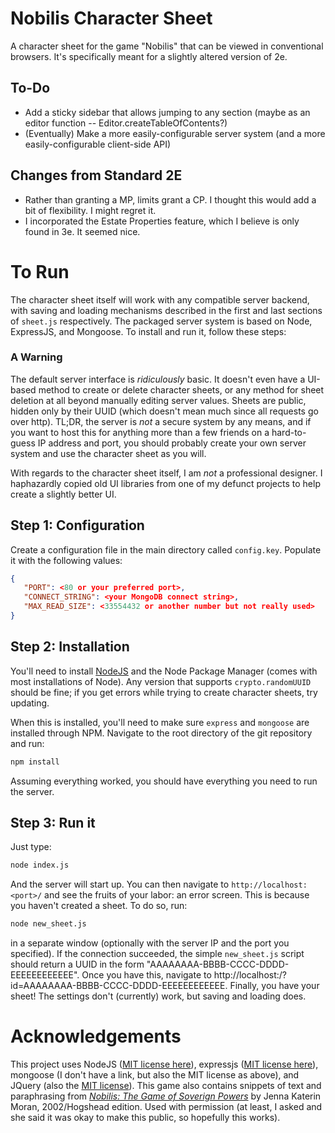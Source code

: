 # Nobilis Character Sheet
 A character sheet for the game "Nobilis" that can be viewed in conventional browsers. It's specifically meant for a slightly altered version of 2e.
 
## To-Do
 - Add a sticky sidebar that allows jumping to any section (maybe as an editor function -- Editor.createTableOfContents?) 
 - (Eventually) Make a more easily-configurable server system (and a more easily-configurable client-side API)
 
## Changes from Standard 2E
  - Rather than granting a MP, limits grant a CP. I thought this would add a bit of flexibility. I might regret it.
  - I incorporated the Estate Properties feature, which I believe is only found in 3e. It seemed nice.

# To Run
 The character sheet itself will work with any compatible server backend, with saving and loading mechanisms described in the first and last sections of `sheet.js` respectively. The
 packaged server system is based on Node, ExpressJS, and Mongoose. To install and run it, follow these steps:
 
### A Warning
 The default server interface is *ridiculously* basic. It doesn't even have a UI-based method to create or delete character sheets, or any method for sheet deletion at all beyond
 manually editing server values. Sheets are public, hidden only by their UUID (which doesn't mean much since all requests go over http). TL;DR, the server is *not* a secure system by
 any means, and if you want to host this for anything more than a few friends on a hard-to-guess IP address and port, you should probably create your own server system and use the
 character sheet as you will.
 
 With regards to the character sheet itself, I am *not* a professional designer. I haphazardly copied old UI libraries from one of my defunct projects to help create a slightly better
 UI.
 
## Step 1: Configuration
 Create a configuration file in the main directory called `config.key`. Populate it with the following values:
 ```json
 {
	"PORT": <80 or your preferred port>,
	"CONNECT_STRING": <your MongoDB connect string>,
	"MAX_READ_SIZE": <33554432 or another number but not really used>
 }
```

## Step 2: Installation
 You'll need to install [NodeJS](https://nodejs.org/en/download/) and the Node Package Manager (comes with most installations of Node). Any version that supports `crypto.randomUUID` should
 be fine; if you get errors while trying to create character sheets, try updating.
 
 When this is installed, you'll need to make sure `express` and `mongoose` are installed through NPM. Navigate to the root directory of the git repository and run:
 ```bash
 npm install
 ```
 
 Assuming everything worked, you should have everything you need to run the server.

## Step 3: Run it
 Just type:
 ```bash
 node index.js
 ```
 And the server will start up. You can then navigate to `http://localhost:<port>/` and see the fruits of your labor: an error screen. This is because you haven't created a sheet. To do so,
 run:
 ```bash
 node new_sheet.js
 ```
 in a separate window (optionally with the server IP and the port you specified). If the connection succeeded, the simple `new_sheet.js` script should return a UUID in the form
 "AAAAAAAA-BBBB-CCCC-DDDD-EEEEEEEEEEEE". Once you have this, navigate to http://localhost:<port>/?id=AAAAAAAA-BBBB-CCCC-DDDD-EEEEEEEEEEEE. Finally, you have your sheet! The settings don't
 (currently) work, but saving and loading does.

# Acknowledgements
 This project uses NodeJS ([MIT license here](https://raw.githubusercontent.com/nodejs/node/master/LICENSE)), expressjs ([MIT license here](https://github.com/expressjs/express/blob/master/LICENSE)),
 mongoose (I don't have a link, but also the MIT license as above), and JQuery (also the [MIT license](https://tldrlegal.com/license/mit-license)).
 This game also contains snippets of text and paraphrasing from [*Nobilis: The Game of Soverign Powers*](https://www.drivethrurpg.com/product/141424/Nobilis-the-Game-of-Sovereign-Powers-2002-Edition)
 by Jenna Katerin Moran, 2002/Hogshead edition. Used with permission (at least, I asked and she said it was okay to make this public, so hopefully this works).